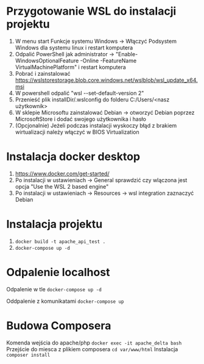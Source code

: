 # Przygotowanie WSL do instalacji projektu

1. W menu start Funkcje systemu Windows -> Włączyć Podsystem Windows dla systemu linux i restart komputera
2. Odpalić PowerShell jak administrator -> "Enable-WindowsOptionalFeature -Online -FeatureName VirtualMachinePlatform" i restart komputera
3. Pobrać i zainstalować https://wslstorestorage.blob.core.windows.net/wslblob/wsl_update_x64.msi
4. W powershell odpalić "wsl --set-default-version 2"
5. Przenieść plik installDir/.wslconfig do folderu C:/Users/<nasz użytkownik>
6. W sklepie Microsoftu zainstalować Debian -> otworzyć Debian poprzez MicrosoftStore i dodać swojego użytkownika i hasło
7. (Opcjonalnie) Jeżeli podczas instalacji wyskoczy błąd z brakiem wirtualizacji należy włączyć w BIOS Virtualization

# Instalacja docker desktop

1. https://www.docker.com/get-started/
2. Po instalacji w ustawieniach -> General sprawdzić czy wlączona jest opcja "Use the WSL 2 based engine"
3. Po instalacji w ustawieniach -> Resources -> wsl integration zaznaczyć Debian

# Instalacja projektu

1. ``docker build -t apache_api_test .``
2. ``docker-compose up -d ``

# Odpalenie localhost

Odpalenie w tle ``docker-compose up -d``

Oddpalenie z komunikatami ``docker-compose up``

# Budowa Composera

Komenda wejścia do apache/php ``docker exec -it apache_delta bash``
Przejście do miesca z plikiem composera ``cd var/www/html``
Instalacja ``composer install``